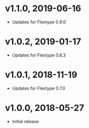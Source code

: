 # v1.1.0, 2019-06-16
* Updates for Flextype 0.9.0

# v1.0.2, 2019-01-17
* Updates for Flextype 0.8.3

# v1.0.1, 2018-11-19
* Updates for Flextype 0.7.0

# v1.0.0, 2018-05-27
* Initial release
